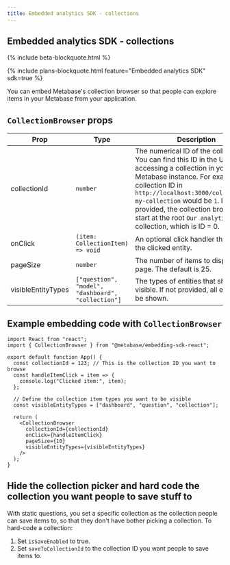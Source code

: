 ```yaml
---
title: Embedded analytics SDK - collections
---
```


## Embedded analytics SDK - collections

{% include beta-blockquote.html %}

{% include plans-blockquote.html feature="Embedded analytics SDK" sdk=true %}

You can embed Metabase's collection browser so that people can explore items in your Metabase from your application.

## `CollectionBrowser` props

| Prop               | Type                                               | Description                                                                                                                                                                                                                                                                                                                                    |
| ------------------ | -------------------------------------------------- | ---------------------------------------------------------------------------------------------------------------------------------------------------------------------------------------------------------------------------------------------------------------------------------------------------------------------------------------------- |
| collectionId       | `number`                                           | The numerical ID of the collection. You can find this ID in the URL when accessing a collection in your Metabase instance. For example, the collection ID in `http://localhost:3000/collection/1-my-collection` would be `1`. If no ID is provided, the collection browser will start at the root `Our analytics` collection, which is ID = 0. |
| onClick            | `(item: CollectionItem) => void`                   | An optional click handler that emits the clicked entity.                                                                                                                                                                                                                                                                                       |
| pageSize           | `number`                                           | The number of items to display per page. The default is 25.                                                                                                                                                                                                                                                                                    |
| visibleEntityTypes | `["question", "model", "dashboard", "collection"]` | The types of entities that should be visible. If not provided, all entities will be shown.                                                                                                                                                                                                                                                     |

## Example embedding code with `CollectionBrowser`

```tsx
import React from "react";
import { CollectionBrowser } from "@metabase/embedding-sdk-react";

export default function App() {
  const collectionId = 123; // This is the collection ID you want to browse
  const handleItemClick = item => {
    console.log("Clicked item:", item);
  };

  // Define the collection item types you want to be visible
  const visibleEntityTypes = ["dashboard", "question", "collection"];

  return (
    <CollectionBrowser
      collectionId={collectionId}
      onClick={handleItemClick}
      pageSize={10}
      visibleEntityTypes={visibleEntityTypes}
    />
  );
}
```

## Hide the collection picker and hard code the collection you want people to save stuff to

With static questions, you set a specific collection as the collection people can save items to, so that they don't have bother picking a collection. To hard-code a collection:

1. Set `isSaveEnabled` to true.
2. Set `saveToCollectionId` to the collection ID you want people to save items to.
